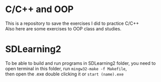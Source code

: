 # C/C++ and OOP

This is a repository to save the exercises I did to practice C/C++  
Also here are some exercises to OOP class and studies.

# SDLearning2

To be able to build and run programs in SDLearning2 folder, you need to  
open terminal in this folder, run `mingw32-make -f Makefile`,  
then open the .exe double clicking it or `start (name).exe`

